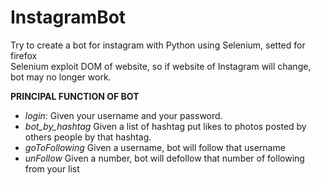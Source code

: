 # InstagramBot
Try to create a bot for instagram with Python using Selenium, setted for firefox
<br>
Selenium exploit DOM of website, so if website of Instagram will change, bot may no longer work. 

**PRINCIPAL FUNCTION OF BOT**

- _login_: Given your username and your password.
- _bot_by_hashtag_ Given a list of hashtag put likes to photos posted by others people by that hashtag.
- _goToFollowing_ Given a username, bot will follow that username
- _unFollow_ Given a number, bot will defollow that number of following from your list
